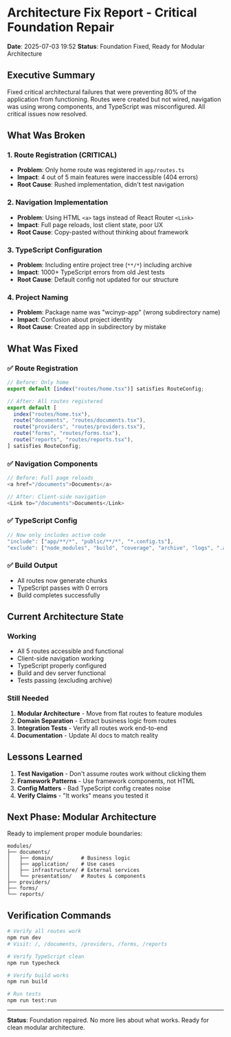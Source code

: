 # Architecture Fix Report - Critical Foundation Repair

**Date**: 2025-07-03 19:52
**Status**: Foundation Fixed, Ready for Modular Architecture

## Executive Summary

Fixed critical architectural failures that were preventing 80% of the application from functioning. Routes were created but not wired, navigation was using wrong components, and TypeScript was misconfigured. All critical issues now resolved.

## What Was Broken

### 1. Route Registration (CRITICAL)
- **Problem**: Only home route was registered in `app/routes.ts`
- **Impact**: 4 out of 5 main features were inaccessible (404 errors)
- **Root Cause**: Rushed implementation, didn't test navigation

### 2. Navigation Implementation
- **Problem**: Using HTML `<a>` tags instead of React Router `<Link>`
- **Impact**: Full page reloads, lost client state, poor UX
- **Root Cause**: Copy-pasted without thinking about framework

### 3. TypeScript Configuration
- **Problem**: Including entire project tree (`**/*`) including archive
- **Impact**: 1000+ TypeScript errors from old Jest tests
- **Root Cause**: Default config not updated for our structure

### 4. Project Naming
- **Problem**: Package name was "wcinyp-app" (wrong subdirectory name)
- **Impact**: Confusion about project identity
- **Root Cause**: Created app in subdirectory by mistake

## What Was Fixed

### ✅ Route Registration
```typescript
// Before: Only home
export default [index("routes/home.tsx")] satisfies RouteConfig;

// After: All routes registered
export default [
  index("routes/home.tsx"),
  route("documents", "routes/documents.tsx"),
  route("providers", "routes/providers.tsx"),
  route("forms", "routes/forms.tsx"),
  route("reports", "routes/reports.tsx"),
] satisfies RouteConfig;
```

### ✅ Navigation Components
```typescript
// Before: Full page reloads
<a href="/documents">Documents</a>

// After: Client-side navigation
<Link to="/documents">Documents</Link>
```

### ✅ TypeScript Config
```typescript
// Now only includes active code
"include": ["app/**/*", "public/**/*", "*.config.ts"],
"exclude": ["node_modules", "build", "coverage", "archive", "logs", ".ai"]
```

### ✅ Build Output
- All routes now generate chunks
- TypeScript passes with 0 errors
- Build completes successfully

## Current Architecture State

### Working
- All 5 routes accessible and functional
- Client-side navigation working
- TypeScript properly configured
- Build and dev server functional
- Tests passing (excluding archive)

### Still Needed
1. **Modular Architecture** - Move from flat routes to feature modules
2. **Domain Separation** - Extract business logic from routes
3. **Integration Tests** - Verify all routes work end-to-end
4. **Documentation** - Update AI docs to match reality

## Lessons Learned

1. **Test Navigation** - Don't assume routes work without clicking them
2. **Framework Patterns** - Use framework components, not HTML
3. **Config Matters** - Bad TypeScript config creates noise
4. **Verify Claims** - "It works" means you tested it

## Next Phase: Modular Architecture

Ready to implement proper module boundaries:
```
modules/
├── documents/
│   ├── domain/         # Business logic
│   ├── application/    # Use cases
│   ├── infrastructure/ # External services
│   └── presentation/   # Routes & components
├── providers/
├── forms/
└── reports/
```

## Verification Commands

```bash
# Verify all routes work
npm run dev
# Visit: /, /documents, /providers, /forms, /reports

# Verify TypeScript clean
npm run typecheck

# Verify build works
npm run build

# Run tests
npm run test:run
```

---

**Status**: Foundation repaired. No more lies about what works. Ready for clean modular architecture.